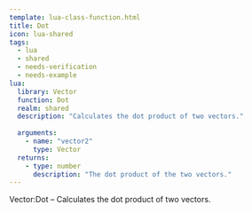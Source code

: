 ```yaml
---
template: lua-class-function.html
title: Dot
icon: lua-shared
tags:
  - lua
  - shared
  - needs-verification
  - needs-example
lua:
  library: Vector
  function: Dot
  realm: shared
  description: "Calculates the dot product of two vectors."
  
  arguments:
    - name: "vector2"
      type: Vector
  returns:
    - type: number
      description: "The dot product of the two vectors."
---
```


<div class="lua__search__keywords">
Vector:Dot &#x2013; Calculates the dot product of two vectors.
</div>
